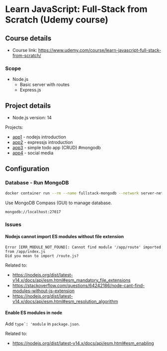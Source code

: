 # Learn JavaScript: Full-Stack from Scratch (Udemy course)

## Course details

- Course link: <https://www.udemy.com/course/learn-javascript-full-stack-from-scratch/>

### Scope

- Node.js
  - Basic server with routes
  - Express.js

## Project details

- Node.js version: 14

Projects:
- [app1](./app1-nodejs-server/index.js) - nodejs introduction
- [app2](./app2-expressjs/index.js) - expressjs introduction
- [app3](./app3-todo-app/index.js) - simple todo app (CRUD) #mongodb
- [app4](./app4/app.js) - social media

## Configuration

### Database - Run MongoDB

```sh
docker container run --rm --name fullstack-mongodb --network server-network -p 27017:27017 -v $(pwd)/db:/data/db -d mongo
```

Use MongoDB Compass (GUI) to manage database.

```sh
mongodb://localhost:27017
```

### Issues

#### Nodejs cannot import ES modules without file extension

```
Error [ERR_MODULE_NOT_FOUND]: Cannot find module '/app/route' imported from /app/index.js
Did you mean to import /route.js?
```

Related to:
- <https://nodejs.org/dist/latest-v14.x/docs/api/esm.html#esm_mandatory_file_extensions>
- <https://stackoverflow.com/questions/64242186/node-cant-find-modules-without-js-extension>
- <https://nodejs.org/dist/latest-v14.x/docs/api/esm.html#esm_resolution_algorithm>

#### Enable ES modules in node

Add ``type`: 'module`` in `package.json`.

Related to:
- <https://nodejs.org/dist/latest-v14.x/docs/api/esm.html#esm_enabling>
